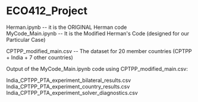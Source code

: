 # ECO412_Project

Herman.ipynb -- it is the ORIGINAL Herman code  
MyCode_Main.ipynb -- It is the Modified Herman's Code (designed for our Particular Case) 


CPTPP_modified_main.csv -- The dataset for 20 member countries (CPTPP + India + 7 other countries)  

Output of the MyCode_Main.ipynb code using CPTPP_modified_main.csv:

India_CPTPP_PTA_experiment_bilateral_results.csv  
India_CPTPP_PTA_experiment_country_results.csv  
India_CPTPP_PTA_experiment_solver_diagnostics.csv
